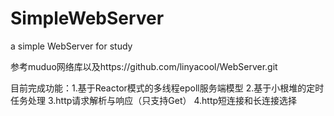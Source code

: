 # SimpleWebServer
a simple WebServer for study

参考muduo网络库以及https://github.com/linyacool/WebServer.git

目前完成功能：1.基于Reactor模式的多线程epoll服务端模型
             2.基于小根堆的定时任务处理
             3.http请求解析与响应（只支持Get）
             4.http短连接和长连接选择
             
